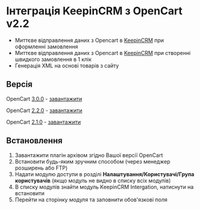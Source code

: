 # Інтеграція KeepinCRM з OpenCart v2.2 #

* Миттєве відправлення даних з Opencart в [KeepinCRM](https://bit.ly/3KCbyDR) при оформленні замовлення
* Миттєве відправлення даних з Opencart в [KeepinCRM](https://bit.ly/3KCbyDR) при створенні швидкого замовлення в 1 клік
* Генерація XML на основі товарів з сайту

## Версія ##
OpenCart [3.0.0](https://github.com/KeepinCRM/opencart-module/tree/master) - [завантажити](https://github.com/KeepinCRM/opencart-module/raw/master/keepincrm3.ocmod.zip)

OpenCart [2.2.0](https://github.com/KeepinCRM/opencart-module/tree/v2.2.0) - [завантажити](https://github.com/KeepinCRM/opencart-module/raw/v2.2.0/keepincrm2.2.ocmod.zip)

OpenCart [2.1.0](https://github.com/KeepinCRM/opencart-module/tree/v2.1.0) - [завантажити](https://github.com/KeepinCRM/opencart-module/raw/v2.1.0/keepincrm2.1.ocmod.zip)

## Встановлення ##
1. Завантажити плагін архівом згідно Вашої версії OpenCart
2. Встановити будь-яким зручним способом (через менеджер розширень або FTP)
3. Надати модулю доступи в розділі **Налаштування/Користувачі/Група користувачів** (якщо модуль не видно в списку всіх модулів)
4. В списку модулів знайти модуль KeepinCRM Intergation, натиснути на встановити
5. Перейти на сторінку модуля та заповнити обов'язкові поля
